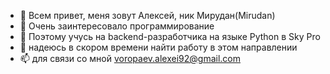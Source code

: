 - 👋 Всем привет, меня зовут Алексей, ник Мирудан(Mirudan)
- 👀 Очень заинтересовало программирование
- 🌱 Поэтому учусь на backend-разработчика на языке Python в Sky Pro
- 💞️ надеюсь в скором времени найти работу в этом направлении
- 📫 для связи со мной voropaev.alexei92@gmail.com

<!---
Mirudan/Mirudan is a ✨ special ✨ repository because its `README.md` (this file) appears on your GitHub profile.
You can click the Preview link to take a look at your changes.
--->
